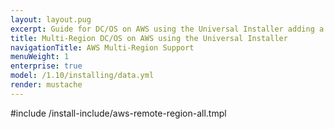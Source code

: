 ```yaml
---
layout: layout.pug
excerpt: Guide for DC/OS on AWS using the Universal Installer adding a remote region.
title: Multi-Region DC/OS on AWS using the Universal Installer
navigationTitle: AWS Multi-Region Support
menuWeight: 1
enterprise: true
model: /1.10/installing/data.yml
render: mustache
---
```


#include /install-include/aws-remote-region-all.tmpl